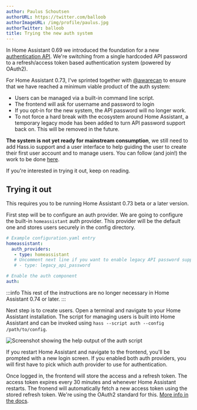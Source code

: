 ```yaml
---
author: Paulus Schoutsen
authorURL: https://twitter.com/balloob
authorImageURL: /img/profile/paulus.jpg
authorTwitter: balloob
title: Trying the new auth system
---
```


In Home Assistant 0.69 we introduced the foundation for a new [authentication API](/docs/auth_index). We're switching from a single hardcoded API password to a refresh/access token based authentication system (powered by OAuth2).

For Home Assistant 0.73, I've sprinted together with [@awarecan] to ensure that we have reached a minimum viable product of the auth system:

- Users can be managed via a built-in command line script.
- The frontend will ask for username and password to login
- If you opt-in for the new system, the API password will no longer work.
- To not force a hard break with the ecosystem around Home Assistant, a temporary legacy mode has been added to turn API password support back on. This will be removed in the future.

**The system is not yet ready for mainstream consumption**, we still need to add Hass.io support and a user interface to help guiding the user to create their first user account and to manage users. You can follow (and join!) the work to be done [here](https://github.com/home-assistant/core/issues?q=is%3Aissue+is%3Aopen+label%3Aauth).

If you're interested in trying it out, keep on reading.

<!--truncate-->

## Trying it out

This requires you to be running Home Assistant 0.73 beta or a later version.

First step will be to configure an auth provider. We are going to configure the built-in `homeassistant` auth provider. This provider will be the default one and stores users securely in the config directory.

```yaml
# Example configuration.yaml entry
homeassistant:
  auth_providers:
   - type: homeassistant
   # Uncomment next line if you want to enable legacy API password support
   # - type: legacy_api_password

# Enable the auth component
auth:
```

:::info
This rest of the instructions are no longer necessary in Home Assistant 0.74 or later.
:::

Next step is to create users. Open a terminal and navigate to your Home Assistant installation. The script for managing users is built into Home Assistant and can be invoked using `hass --script auth --config /path/to/config`.

![Screenshot showing the help output of the auth script](/img/en/blog/2018-07-experimental-auth/cli.png)

If you restart Home Assistant and navigate to the frontend, you'll be prompted with a new login screen. If you enabled both auth providers, you will first have to pick which auth provider to use for authentication.

Once logged in, the frontend will store the access and a refresh token. The access token expires every 30 minutes and whenever Home Assistant restarts. The fronend will automatically fetch a new access token using the stored refresh token. We're using the OAuth2 standard for this. [More info in the docs](/docs/auth_api).

[@awarecan]: https://github.com/awarecan
